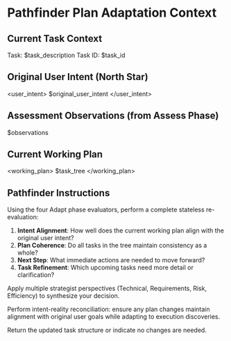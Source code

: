 # Pathfinder Plan Adaptation Context

## Current Task Context
<task>
Task: $task_description
Task ID: $task_id
</task>

## Original User Intent (North Star)
<user_intent>
$original_user_intent
</user_intent>

## Assessment Observations (from Assess Phase)
<assessment>
$observations
</assessment>

## Current Working Plan
<working_plan>
$task_tree
</working_plan>

## Pathfinder Instructions

Using the four Adapt phase evaluators, perform a complete stateless re-evaluation:

1. **Intent Alignment**: How well does the current working plan align with the original user intent?
2. **Plan Coherence**: Do all tasks in the tree maintain consistency as a whole?
3. **Next Step**: What immediate actions are needed to move forward?
4. **Task Refinement**: Which upcoming tasks need more detail or clarification?

Apply multiple strategist perspectives (Technical, Requirements, Risk, Efficiency) to synthesize your decision.

Perform intent-reality reconciliation: ensure any plan changes maintain alignment with original user goals while adapting to execution discoveries.

Return the updated task structure or indicate no changes are needed.